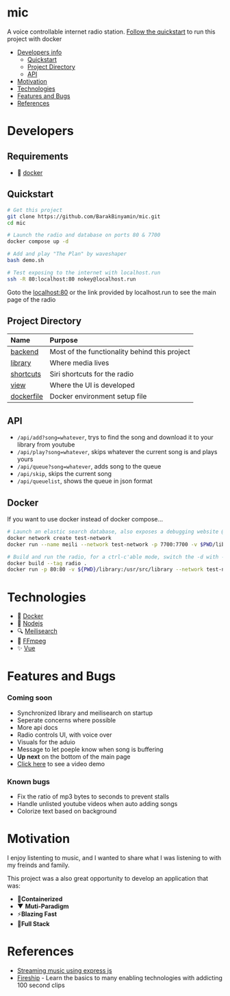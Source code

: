 # mic
A voice controllable internet radio station.  [Follow the quickstart](#Developers) to run this project with docker

- [Developers info](#developers)
    - [Quickstart](#quickstart)
    - [Project Directory](#project-directory)
    - [API](#api)
- [Motivation](#motivation)
- [Technologies](#technologies)
- [Features and Bugs](#features-and-bugs)
- [References](#references)

# Developers

## Requirements
- 🐳 [docker](https://www.docker.com/)

## Quickstart
```bash
# Get this project
git clone https://github.com/BarakBinyamin/mic.git
cd mic

# Launch the radio and database on ports 80 & 7700
docker compose up -d 

# Add and play "The Plan" by waveshaper
bash demo.sh
```
```bash
# Test exposing to the internet with localhost.run
ssh -R 80:localhost:80 nokey@localhost.run
```

Goto the [localhost:80](http://localhost:80) or the link provided by localhost.run to see the main page of the radio

## Project Directory
| Name                        | Purpose                              | 
| :--                         | :--                                  |
|[backend](backend)           | Most of the functionality behind this project|
|[library](library)           | Where media lives                    |
|[shortcuts](shortcuts)       | Siri shortcuts for the radio         |
|[view](view)                 | Where the UI is developed            |
|[dockerfile](dockerfile)     | Docker environment setup file        |

## API 
- `/api/add?song=whatever`, trys to find the song and download it to your library from youtube
- `/api/play?song=whatever`, skips whatever the current song is and plays yours
- `/api/queue?song=whatever`, adds song to the queue
- `/api/skip`, skips the current song
- `/api/queuelist`, shows the queue in json format

## Docker
If you want to use docker instead of docker compose...
```bash
# Launch an elastic search database, also exposes a debugging website @ http://localhost:7700
docker network create test-network
docker run --name meili --network test-network -p 7700:7700 -v $PWD/library/meili:/meili_data -d -it getmeili/meilisearch

# Build and run the radio, for a ctrl-c'able mode, switch the -d with -it --init
docker build --tag radio .
docker run -p 80:80 -v ${PWD}/library:/usr/src/library --network test-network -d radio --port 80
```

# Technologies
- 🐳 [Docker](https://www.docker.com/)
- 🚀 [Nodejs](https://nodejs.org/en/)
- 🔍 [Meilisearch](https://www.meilisearch.com/)
- 🎵 [FFmpeg](https://ffmpeg.org/)
- ✨ [Vue](https://vuejs.org/)

# Features and Bugs
### Coming soon
- Synchronized library and meilisearch on startup
- Seperate concerns where possible
- More api docs
- Radio controls UI, with voice over
- Visuals for the aduio 
- Message to let poeple know when song is buffering
- **Up next** on the bottom of the main page
- [Click here](https://raw.githubusercontent.com/Barakvinyamin/mic/main/Demo.mp4) to see a video demo

### Known bugs
- Fix the ratio of mp3 bytes to seconds to prevent stalls
- Handle unlisted youtube videos when auto adding songs
- Colorize text based on background

# Motivation
I enjoy listenting to music, and I wanted to share what I was listening to with my freinds and family.

This project was a also great opportunity to develop an application that was:
- 🐳**Containerized**
- ▼ **Muti-Paradigm**
- ⚡**Blazing Fast**
- 🥪**Full Stack**

# References
- [Streaming music using express js](https://stackoverflow.com/questions/74751390/what-is-the-best-way-to-stream-audio-to-the-browser-chunk-by-chunk-with-javacr)
- [Fireship](https://www.youtube.com/@Fireship) - Learn the basics to many enabling technologies with addicting 100 second clips